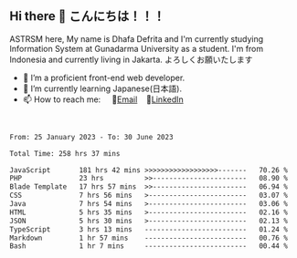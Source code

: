 ## Hi there 👋 こんにちは！！！
ASTRSM here, My name is Dhafa Defrita and I'm currently studying Information System at Gunadarma University as a student. I'm from Indonesia and currently living in Jakarta. よろしくお願いたします

- 🔭 I’m a proficient front-end web developer.
- 🌱 I’m currently learning Japanese(日本語).
- 📫 How to reach me: &nbsp;&nbsp;&nbsp;&nbsp;📧[Email](dhafadefrita@gmail.com)&nbsp;&nbsp;&nbsp;&nbsp;💼[LinkedIn](https://www.linkedin.com/in/dhafa-defrita-rama-yudistira-9357a9229/)
<br>
<!-- <p align="left">
<a href="https://github.com/ASTRSM">
  <img height="180em" src="https://github-readme-stats-eight-theta.vercel.app/api?username=ASTRSM&show_icons=true&theme=dracula&include_all_commits=true&count_private=true"/>
  <img height="180em" src="https://github-readme-stats-eight-theta.vercel.app/api/top-langs/?username=ASTRSM&layout=compact&langs_count=8&theme=dracula"/>
</a>
</p> -->

<!--START_SECTION:waka-->

```txt
From: 25 January 2023 - To: 30 June 2023

Total Time: 258 hrs 37 mins

JavaScript       181 hrs 42 mins >>>>>>>>>>>>>>>>>>-------   70.26 %
PHP              23 hrs          >>-----------------------   08.90 %
Blade Template   17 hrs 57 mins  >>-----------------------   06.94 %
CSS              7 hrs 56 mins   >------------------------   03.07 %
Java             7 hrs 54 mins   >------------------------   03.06 %
HTML             5 hrs 35 mins   >------------------------   02.16 %
JSON             5 hrs 30 mins   >------------------------   02.13 %
TypeScript       3 hrs 13 mins   -------------------------   01.24 %
Markdown         1 hr 57 mins    -------------------------   00.76 %
Bash             1 hr 7 mins     -------------------------   00.44 %
```

<!--END_SECTION:waka-->
